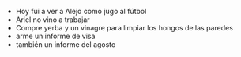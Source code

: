 - Hoy fui a ver a Alejo como jugo al fútbol
- Ariel no vino a trabajar
- Compre yerba y un vinagre para limpiar los hongos de las paredes
- arme un informe de visa 
- también un informe del agosto 















